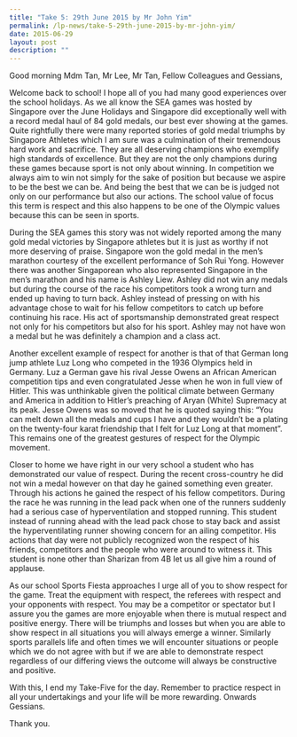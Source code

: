 ```yaml
---
title: "Take 5: 29th June 2015 by Mr John Yim"
permalink: /lp-news/take-5-29th-june-2015-by-mr-john-yim/
date: 2015-06-29
layout: post
description: ""
---
```

Good morning Mdm Tan, Mr Lee, Mr Tan, Fellow Colleagues and Gessians,

Welcome back to school! I hope all of you had many good experiences over the school holidays. As we all know the SEA games was hosted by Singapore over the June Holidays and Singapore did exceptionally well with a record medal haul of 84 gold medals, our best ever showing at the games. Quite rightfully there were many reported stories of gold medal triumphs by Singapore Athletes which I am sure was a culmination of their tremendous hard work and sacrifice. They are all deserving champions who exemplify high standards of excellence. But they are not the only champions during these games because sport is not only about winning. In competition we always aim to win not simply for the sake of position but because we aspire to be the best we can be. And being the best that we can be is judged not only on our performance but also our actions. The school value of focus this term is respect and this also happens to be one of the Olympic values because this can be seen in sports.

During the SEA games this story was not widely reported among the many gold medal victories by Singapore athletes but it is just as worthy if not more deserving of praise. Singapore won the gold medal in the men’s marathon courtesy of the excellent performance of Soh Rui Yong. However there was another Singaporean who also represented Singapore in the men’s marathon and his name is Ashley Liew. Ashley did not win any medals but during the course of the race his competitors took a wrong turn and ended up having to turn back. Ashley instead of pressing on with his advantage chose to wait for his fellow competitors to catch up before continuing his race. His act of sportsmanship demonstrated great respect not only for his competitors but also for his sport. Ashley may not have won a medal but he was definitely a champion and a class act.

Another excellent example of respect for another is that of that German long jump athlete Luz Long who competed in the 1936 Olympics held in Germany. Luz a German gave his rival Jesse Owens an African American competition tips and even congratulated Jesse when he won in full view of Hitler. This was unthinkable given the political climate between Germany and America in addition to Hitler’s preaching of Aryan (White) Supremacy at its peak. Jesse Owens was so moved that he is quoted saying this: “You can melt down all the medals and cups I have and they wouldn’t be a plating on the twenty-four karat friendship that I felt for Luz Long at that moment”. This remains one of the greatest gestures of respect for the Olympic movement.

Closer to home we have right in our very school a student who has demonstrated our value of respect. During the recent cross-country he did not win a medal however on that day he gained something even greater. Through his actions he gained the respect of his fellow competitors. During the race he was running in the lead pack when one of the runners suddenly had a serious case of hyperventilation and stopped running. This student instead of running ahead with the lead pack chose to stay back and assist the hyperventilating runner showing concern for an ailing competitor. His actions that day were not publicly recognized won the respect of his friends, competitors and the people who were around to witness it. This student is none other than Sharizan from 4B let us all give him a round of applause.

As our school Sports Fiesta approaches I urge all of you to show respect for the game. Treat the equipment with respect, the referees with respect and your opponents with respect. You may be a competitor or spectator but I assure you the games are more enjoyable when there is mutual respect and positive energy. There will be triumphs and losses but when you are able to show respect in all situations you will always emerge a winner. Similarly sports parallels life and often times we will encounter situations or people which we do not agree with but if we are able to demonstrate respect regardless of our differing views the outcome will always be constructive and positive.

With this, I end my Take-Five for the day. Remember to practice respect in all your undertakings and your life will be more rewarding. Onwards Gessians.

Thank you.